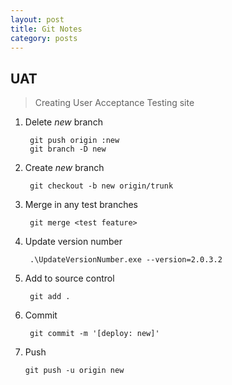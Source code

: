 ```yaml
---
layout: post
title: Git Notes
category: posts
---
```


## UAT
> Creating User Acceptance Testing site

1. Delete *new* branch

        git push origin :new
        git branch -D new

2. Create *new* branch

        git checkout -b new origin/trunk

3. Merge in any test branches

        git merge <test feature>

4. Update version number

        .\UpdateVersionNumber.exe --version=2.0.3.2

5. Add to source control

        git add .

6. Commit

        git commit -m '[deploy: new]'

7.  Push

        git push -u origin new

